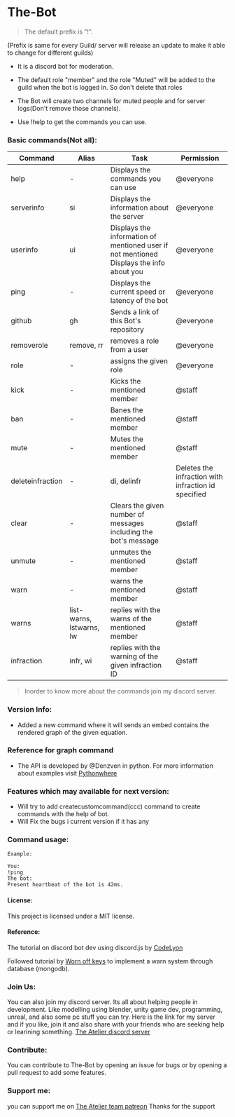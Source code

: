 # The-Bot

> The default prefix is "!".

(Prefix is same for every Guild/ server will release an update to make it able to change for different guilds)

* It is a discord bot for moderation.

* The default role "member" and the role "Muted" will be added to the guild when the bot is logged in. So don't delete that roles

* The Bot will create two channels for muted people and for server logs(Don't remove those channels).

* Use !help to get the commands you can use.

### Basic commands(Not all):

Command |  Alias   |    Task    | Permission
------- |  -----   |    ----    | ----------
help | - | Displays the commands you can use | @everyone
serverinfo | si | Displays the information about the server | @everyone
userinfo | ui | Displays the information of mentioned user if not mentioned Displays the info about you | @everyone
ping | - | Displays the current speed or latency of the bot | @everyone
github | gh | Sends a link of this Bot's repository | @everyone
removerole | remove, rr | removes a role from a user | @everyone
role | - | assigns the given role | @everyone
kick | - | Kicks the mentioned member | @staff
ban | - | Banes the mentioned member | @staff
mute | - | Mutes the mentioned member | @staff
deleteinfraction | - | di, delinfr | Deletes the infraction with infraction id specified | @staff
clear | - | Clears the given number of messages including the bot's message | @staff
unmute | - | unmutes the mentioned member | @staff
warn | - | warns the mentioned member | @staff
warns | list-warns, lstwarns, lw | replies with the warns of the mentioned member | @staff
infraction | infr, wi | replies with the warning of the given infraction ID | @staff

> Inorder to know more about the commands join my discord server.

### Version Info:
* Added a new command where it will sends an embed contains the rendered graph of the given equation.

### Reference for graph command
* The API is developed by @Denzven in python. For more information about examples visit [Pythonwhere](https://denzven.pythonanywhere.com/) 

### Features which may available for next version:
* Will try to add createcustomcommand(ccc) command to create commands with the help of bot.
* Will Fix the bugs i current version if it has any

### Command usage:
```
Example:

You:
!ping
The bot:
Present heartbeat of the bot is 42ms.
```
#### License:

This project is licensed under a MIT license.

#### Reference:
The tutorial on discord bot dev using discord.js by 
[CodeLyon](https://youtube.com/playlist?list=PLbbLC0BLaGjpyzN1rg-gK4dUqbn8eJQq4)

Followed tutorial by [Worn off keys](https://youtu.be/mHKbU8nOW58) to implement a warn system through database (mongodb).

### Join Us:
You can also join my discord server. Its all about helping people in development. Like modelling using blender, unity game dev, programming, unreal, and also some pc stuff you can try. Here is the link for my server and if you like, join it and also share with your friends who are seeking help or learining something.
[The Atelier discord server](https://discord.gg/6Mcy5NpSpH)

### Contribute:
You can contribute to The-Bot by opening an issue for bugs or by opening a pull request to add some features. 

### Support me:
you can support me on [The Atelier team patreon](https://www.patreon.com/the_Atelier)
Thanks for the support
